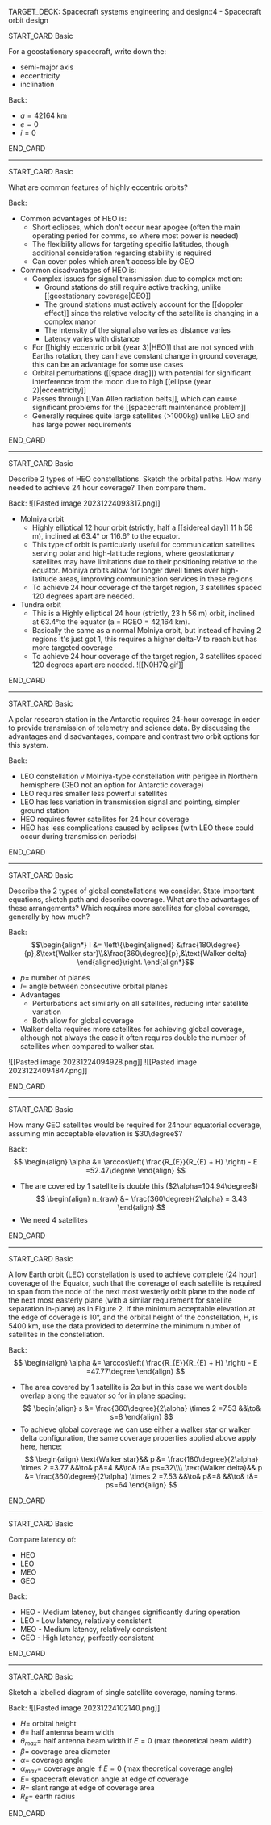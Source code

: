 TARGET_DECK: Spacecraft systems engineering and design::4 - Spacecraft orbit design



START_CARD
Basic

For a geostationary spacecraft, write down the:
- semi-major axis
- eccentricity
- inclination

Back: 
- $a=42164$ km
- $e=0$
- $i=0$

END_CARD


--------

START_CARD
Basic

What are common features of highly eccentric orbits?

Back: 
- Common advantages of HEO is:
	- Short eclipses, which don't occur near apogee (often the main operating period for comms, so where most power is needed)
	- The flexibility allows for targeting specific latitudes, though additional consideration regarding stability is required
	- Can cover poles which aren't accessible by GEO
- Common disadvantages of HEO is:
	- Complex issues for signal transmission due to complex motion:
		- Ground stations do still require active tracking, unlike [[geostationary coverage|GEO]]
		- The ground stations must actively account for the [[doppler effect]] since the relative velocity of the satellite is changing in a complex manor
		- The intensity of the signal also varies as distance varies
		- Latency varies with distance
	- For [[highly eccentric orbit (year 3)|HEO]] that are not synced with Earths rotation, they can have constant change in ground coverage, this can be an advantage for some use cases
	- Orbital perturbations ([[space drag]]) with potential for significant interference from the moon due to high [[ellipse (year 2)|eccentricity]]
	- Passes through [[Van Allen radiation belts]], which can cause significant problems for the [[spacecraft maintenance problem]]
	- Generally requires quite large satellites (>1000kg) unlike LEO and has large power requirements

END_CARD



--------

START_CARD
Basic

Describe 2 types of HEO constellations. Sketch the orbital paths. How many needed to achieve 24 hour coverage? Then compare them.

Back: 
![[Pasted image 20231224093317.png]]
- Molniya orbit
	- Highly elliptical 12 hour orbit (strictly, half a [[sidereal day]] 11 h 58 m), inclined at 63.4° or 116.6° to the equator.
	- This type of orbit is particularly useful for communication satellites serving polar and high-latitude regions, where geostationary satellites may have limitations due to their positioning relative to the equator. Molniya orbits allow for longer dwell times over high-latitude areas, improving communication services in these regions
	- To achieve 24 hour coverage of the target region, 3 satellites spaced 120 degrees apart are needed.
- Tundra orbit
	- This is a Highly elliptical 24 hour (strictly, 23 h 56 m) orbit, inclined at 63.4°to the equator (a = RGEO = 42,164 km).
	- Basically the same as a normal Molniya orbit, but instead of having 2 regions it's just got 1, this requires a higher delta-V to reach but has more targeted coverage
	- To achieve 24 hour coverage of the target region, 3 satellites spaced 120 degrees apart are needed.
![[N0H7Q.gif]]

END_CARD


--------

START_CARD
Basic

A polar research station in the Antarctic requires 24-hour coverage in order to provide transmission of telemetry and science data. By discussing the advantages and disadvantages, compare and contrast two orbit options for this system.

Back: 
- LEO constellation v Molniya-type constellation with perigee in Northern hemisphere (GEO not an option for Antarctic coverage)
- LEO requires smaller less powerful satellites
- LEO has less variation in transmission signal and pointing, simpler ground station
- HEO requires fewer satellites for 24 hour coverage
- HEO has less complications caused by eclipses (with LEO these could occur during transmission periods)

END_CARD



--------

START_CARD
Basic

Describe the 2 types of global constellations we consider. State important equations, sketch path and describe coverage. What are the advantages of these arrangements? Which requires more satellites for global coverage, generally by how much?

Back: 
$$\begin{align*} I &= \left\{\begin{aligned} &\frac{180\degree}{p},&\text{Walker star}\\&\frac{360\degree}{p},&\text{Walker delta}   \end{aligned}\right. \end{align*}$$
- $p=$ number of planes
- $I=$ angle between consecutive orbital planes
- Advantages
	- Perturbations act similarly on all satellites, reducing inter satellite variation
	- Both allow for global coverage
- Walker delta requires more satellites for achieving global coverage, although not always the case it often requires double the number of satellites when compared to walker star.

![[Pasted image 20231224094928.png]]
![[Pasted image 20231224094847.png]]

END_CARD


--------

START_CARD
Basic

How many GEO satellites would be required for 24hour equatorial coverage, assuming min acceptable elevation is $30\degree$?

Back:
$$ \begin{align}
\alpha &= \arccos\left( \frac{R_{E}}{R_{E} + H} \right) - E =52.47\degree
\end{align} $$
- The are covered by 1 satellite is double this ($2\alpha=104.94\degree$)
$$ \begin{align}
n_{raw} &= \frac{360\degree}{2\alpha} = 3.43
\end{align} $$
- We need 4 satellites

END_CARD


--------

START_CARD
Basic

A low Earth orbit (LEO) constellation is used to achieve complete (24 hour) coverage of the Equator, such that the coverage of each satellite is required to span from the node of the next most westerly orbit plane to the node of the next most easterly plane (with a similar requirement for satellite separation in-plane) as in Figure 2. If the minimum acceptable elevation at the edge of coverage is 10°, and the orbital height of the constellation, H, is 5400 km, use the data provided to determine the minimum number of satellites in the constellation.

Back: 
$$ \begin{align}
\alpha &= \arccos\left( \frac{R_{E}}{R_{E} + H} \right) - E =47.77\degree
\end{align} $$
- The area covered by 1 satellite is $2\alpha$ but in this case we want double overlap along the equator so for in plane spacing:
$$ \begin{align}
s &= \frac{360\degree}{2\alpha} \times 2 =7.53 &&\to& s=8
\end{align} $$
- To achieve global coverage we can use either a walker star or walker delta configuration,  the same coverage properties applied above apply here, hence:
$$ \begin{align}
\text{Walker star}&& p &= \frac{180\degree}{2\alpha} \times 2 =3.77 &&\to& p&=4 &&\to&  t&= ps=32\\\\
\text{Walker delta}&& p &= \frac{360\degree}{2\alpha} \times 2 =7.53 &&\to& p&=8 &&\to&  t&= ps=64
\end{align} $$

END_CARD


--------

START_CARD
Basic

Compare latency of:
- HEO
- LEO
- MEO
- GEO

Back: 
- HEO - Medium latency, but changes significantly during operation
- LEO - Low latency, relatively consistent
- MEO - Medium latency, relatively consistent
- GEO - High latency, perfectly consistent

END_CARD


--------

START_CARD
Basic

Sketch a labelled diagram of single satellite coverage, naming terms.

Back: 
![[Pasted image 20231224102140.png]]
- $H=$ orbital height 
- $\theta=$ half antenna beam width
- $\theta_{max}=$ half antenna beam width if $E=0$ (max theoretical beam width)
- $\beta=$ coverage area diameter
- $\alpha=$ coverage angle
- $\alpha_{max}=$ coverage angle if $E=0$ (max theoretical coverage angle)
- $E=$ spacecraft elevation angle at edge of coverage
- $R=$ slant range at edge of coverage area
- $R_{E}=$ earth radius

END_CARD







